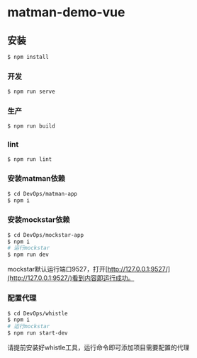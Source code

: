 # matman-demo-vue

## 安装
```bash
$ npm install
```

### 开发

```bash
$ npm run serve
```

### 生产
```bash
$ npm run build
```

### lint
```bash
$ npm run lint
```

### 安装matman依赖

```bash
$ cd DevOps/matman-app
$ npm i
```

### 安装mockstar依赖

```bash
$ cd DevOps/mockstar-app
$ npm i
# 运行mockstar
$ npm run dev
```

mockstar默认运行端口9527，打开[http://127.0.0.1:9527/](http://127.0.0.1:9527/)看到内容即运行成功。

### 配置代理

```bash
$ cd DevOps/whistle
$ npm i
# 运行mockstar
$ npm run start-dev
```

请提前安装好whistle工具，运行命令即可添加项目需要配置的代理

